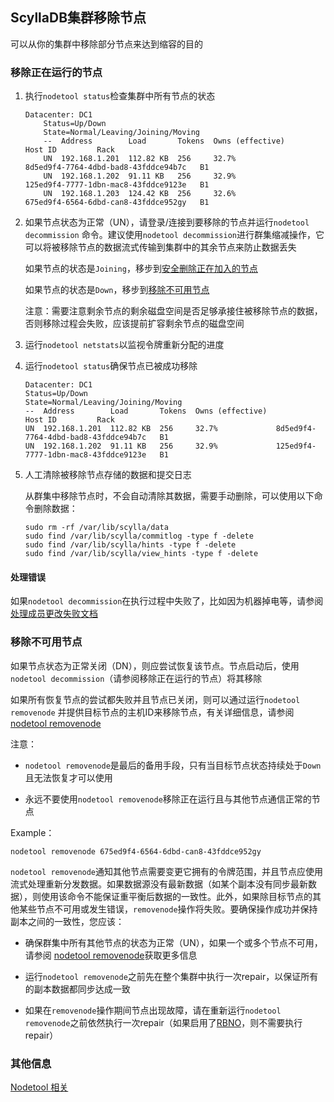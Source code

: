 ## ScyllaDB集群移除节点

可以从你的集群中移除部分节点来达到缩容的目的

### 移除正在运行的节点

1. 执行`nodetool status`检查集群中所有节点的状态

    ```shell
    Datacenter: DC1
        Status=Up/Down
        State=Normal/Leaving/Joining/Moving
        --  Address        Load       Tokens  Owns (effective)                         Host ID         Rack
        UN  192.168.1.201  112.82 KB  256     32.7%             8d5ed9f4-7764-4dbd-bad8-43fddce94b7c   B1
        UN  192.168.1.202  91.11 KB   256     32.9%             125ed9f4-7777-1dbn-mac8-43fddce9123e   B1
        UN  192.168.1.203  124.42 KB  256     32.6%             675ed9f4-6564-6dbd-can8-43fddce952gy   B1
    ```

2. 如果节点状态为正常（UN），请登录/连接到要移除的节点并运行`nodetool decommission` 命令。建议使用`nodetool decommission`进行群集缩减操作，它可以将被移除节点的数据流式传输到集群中的其余节点来防止数据丢失

    如果节点的状态是`Joining`，移步到[安全删除正在加入的节点](https://opensource.docs.scylladb.com/stable/operating-scylla/procedures/cluster-management/safely-removing-joining-node.html)

    如果节点的状态是`Down`，移步到[移除不可用节点](https://opensource.docs.scylladb.com/stable/operating-scylla/procedures/cluster-management/remove-node.html#removing-an-unavailable-node)

    注意：需要注意剩余节点的剩余磁盘空间是否足够承接住被移除节点的数据，否则移除过程会失败，应该提前扩容剩余节点的磁盘空间

3. 运行`nodetool netstats`以监视令牌重新分配的进度

4. 运行`nodetool status`确保节点已被成功移除

    ```shell
    Datacenter: DC1
    Status=Up/Down
    State=Normal/Leaving/Joining/Moving
    --  Address        Load       Tokens  Owns (effective)                         Host ID         Rack
    UN  192.168.1.201  112.82 KB  256     32.7%             8d5ed9f4-7764-4dbd-bad8-43fddce94b7c   B1
    UN  192.168.1.202  91.11 KB   256     32.9%             125ed9f4-7777-1dbn-mac8-43fddce9123e   B1
    ```

5. 人工清除被移除节点存储的数据和提交日志

    从群集中移除节点时，不会自动清除其数据，需要手动删除，可以使用以下命令删除数据：

    ```shell
    sudo rm -rf /var/lib/scylla/data
    sudo find /var/lib/scylla/commitlog -type f -delete
    sudo find /var/lib/scylla/hints -type f -delete
    sudo find /var/lib/scylla/view_hints -type f -delete
    ```


#### 处理错误

如果`nodetool decommission`在执行过程中失败了，比如因为机器掉电等，请参阅[处理成员更改失败文档](https://opensource.docs.scylladb.com/stable/operating-scylla/procedures/cluster-management/handling-membership-change-failures.html)

### 移除不可用节点

如果节点状态为正常关闭（DN），则应尝试恢复该节点。节点启动后，使用`nodetool decommission`（请参阅移除正在运行的节点）将其移除

如果所有恢复节点的尝试都失败并且节点已关闭，则可以通过运行`nodetool removenode` 并提供目标节点的主机ID来移除节点，有关详细信息，请参阅[nodetool removenode](https://opensource.docs.scylladb.com/stable/operating-scylla/nodetool-commands/removenode.html)

注意：

- `nodetool removenode`是最后的备用手段，只有当目标节点状态持续处于`Down`且无法恢复才可以使用

- 永远不要使用`nodetool removenode`移除正在运行且与其他节点通信正常的节点


Example：

```shell
nodetool removenode 675ed9f4-6564-6dbd-can8-43fddce952gy
```

`nodetool removenode`通知其他节点需要变更它拥有的令牌范围，并且节点应使用流式处理重新分发数据。如果数据源没有最新数据（如某个副本没有同步最新数据），则使用该命令不能保证重平衡后数据的一致性。此外，如果除目标节点的其他某些节点不可用或发生错误，`removenode`操作将失败。要确保操作成功并保持副本之间的一致性，您应该：

- 确保群集中所有其他节点的状态为正常（UN），如果一个或多个节点不可用，请参阅 [nodetool removenode](https://opensource.docs.scylladb.com/stable/operating-scylla/nodetool-commands/removenode.html)获取更多信息

- 运行`nodetool removenode`之前先在整个集群中执行一次repair，以保证所有的副本数据都同步达成一致

- 如果在`removenode`操作期间节点出现故障，请在重新运行`nodetool removenode`之前依然执行一次repair（如果启用了[RBNO](https://opensource.docs.scylladb.com/stable/operating-scylla/procedures/cluster-management/repair-based-node-operation.html)，则不需要执行repair）


### 其他信息

[Nodetool 相关](https://opensource.docs.scylladb.com/stable/operating-scylla/nodetool.html)